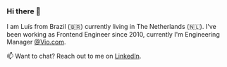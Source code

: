 ### Hi there 👋

<!--
**luisfmsouza/luisfmsouza** is a ✨ _special_ ✨ repository because its `README.md` (this file) appears on your GitHub profile.

Here are some ideas to get you started:

- 🔭 I’m currently working on ...
- 🌱 I’m currently learning ...
- 👯 I’m looking to collaborate on ...
- 🤔 I’m looking for help with ...
- 💬 Ask me about ...
- 📫 How to reach me: ...
- 😄 Pronouns: ...
- ⚡ Fun fact: ...
-->

I am Luís from Brazil (🇧🇷) currently living in The Netherlands (🇳🇱). I've been working as Frontend Engineer since 2010, currently I'm Engineering Manager [@Vio.com](https://github.com/findhotel).

📫 Want to chat? Reach out to me on [LinkedIn](https://www.linkedin.com/in/luisfmsouza/).
